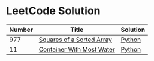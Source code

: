 # LeetCode Solution

| Number | Title                                                                                 | Solution                                                                                                   |
| ------ | ------------------------------------------------------------------------------------- | ---------------------------------------------------------------------------------------------------------- |
| 977    | [Squares of a Sorted Array](https://leetcode.com/problems/squares-of-a-sorted-array/) | [Python](https://github.com/naylin-dev/LeetCode-Solution/blob/master/python3/squares_of_a_sorted_array.py) |
| 11     | [Container With Most Water](https://leetcode.com/problems/container-with-most-water/) | [Python](https://github.com/naylin-dev/LeetCode-Solution/blob/master/python3/container_with_most_water.py) |
